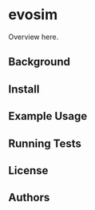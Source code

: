 # evosim
Overview here.

## Background

## Install

## Example Usage

## Running Tests

## License

## Authors
